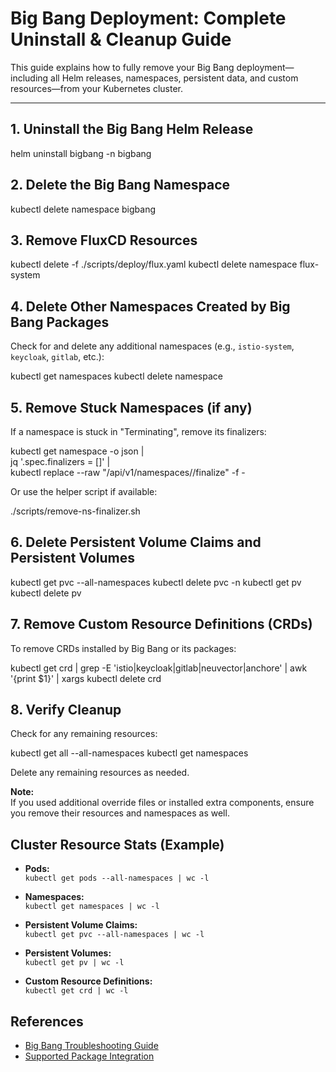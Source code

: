 # Big Bang Deployment: Complete Uninstall & Cleanup Guide

This guide explains how to fully remove your Big Bang deployment—including all Helm releases, namespaces, persistent data, and custom resources—from your Kubernetes cluster.

---

## 1. Uninstall the Big Bang Helm Release


helm uninstall bigbang -n bigbang

## 2. Delete the Big Bang Namespace

kubectl delete namespace bigbang

## 3. Remove FluxCD Resources 

kubectl delete -f ./scripts/deploy/flux.yaml
kubectl delete namespace flux-system

## 4. Delete Other Namespaces Created by Big Bang Packages

Check for and delete any additional namespaces (e.g., `istio-system`, `keycloak`, `gitlab`, etc.):

kubectl get namespaces
kubectl delete namespace <namespace-name>

## 5. Remove Stuck Namespaces (if any)

If a namespace is stuck in "Terminating", remove its finalizers:

kubectl get namespace <namespace-name> -o json | \
  jq '.spec.finalizers = []' | \
  kubectl replace --raw "/api/v1/namespaces/<namespace-name>/finalize" -f -

Or use the helper script if available:

./scripts/remove-ns-finalizer.sh <namespace-name>

## 6. Delete Persistent Volume Claims and Persistent Volumes

kubectl get pvc --all-namespaces
kubectl delete pvc <pvc-name> -n <namespace>
kubectl get pv
kubectl delete pv <pv-name>

## 7. Remove Custom Resource Definitions (CRDs)

To remove CRDs installed by Big Bang or its packages:

kubectl get crd | grep -E 'istio|keycloak|gitlab|neuvector|anchore' | awk '{print $1}' | xargs kubectl delete crd

## 8. Verify Cleanup

Check for any remaining resources:

kubectl get all --all-namespaces
kubectl get namespaces

Delete any remaining resources as needed.

**Note:**  
If you used additional override files or installed extra components, ensure you remove their resources and namespaces as well.

## Cluster Resource Stats (Example)

- **Pods:**  
  `kubectl get pods --all-namespaces | wc -l`

- **Namespaces:**  
  `kubectl get namespaces | wc -l`

- **Persistent Volume Claims:**  
  `kubectl get pvc --all-namespaces | wc -l`

- **Persistent Volumes:**  
  `kubectl get pv | wc -l`

- **Custom Resource Definitions:**  
  `kubectl get crd | wc -l`


## References

- [Big Bang Troubleshooting Guide](docs/understanding-bigbang/concepts/troubleshooting.md)
- [Supported Package Integration](docs/developer/package-integration/supported.md)